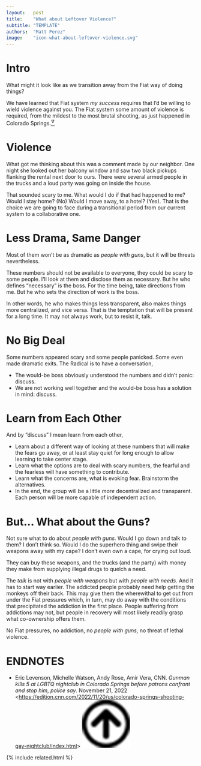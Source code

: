 ```yaml
---
layout:   post
title:    "What about Leftover Violence?"
subtitle: "TEMPLATE"
authors:  "Matt Perez"
image:    "icon-what-about-leftover-violence.svg"
---
```


<div style="display:none;">
 <p>What might it look like as we transition away from the <span class="_paradigm">Fiat</span> way of doing things? Will violence keep us from moving through to <span class="_paradigm">Radical</span>?</p>
</div>

<h1>Intro</h1>
 <p>What might it look like as we transition away from the <span class="_paradigm">Fiat</span> way of doing things?</p>
 <p>We have learned that <span class="_paradigm">Fiat</span> system <em>my success</em> requires that I&rsquo;d be willing to wield violence against you. The <span class="_paradigm">Fiat</span> system some amount of violence is required, from the mildest to the most brutal shooting, as just happened in Colorado Springs.<a href="#en01"><sup id="bm01">&hairsp;&nabla;&hairsp;</sup></a></p>

<h1>Violence</h1>
 <p>What got me thinking about this was a comment made by our neighbor. One night she looked out her balcony window and saw two black pickups flanking the rental next door to ours. There were several armed people in the trucks and a loud party was going on inside the house.</p>
 <p>That sounded scary to me. What would I do if that had happened to me? Would I stay home? (No) Would I move away, to a hotel? (Yes). That is the choice we are going to face during a transitional period from our current system to a collaborative one.</p>

<h1>Less Drama, Same Danger</h1>
 <p>Most of them won&rsquo;t be as dramatic as <em>people with guns</em>, but it will be threats nevertheless.</p>
 <p><span class="_quotespan">These numbers should not be available to everyone, they could be scary to some people. I&rsquo;ll look at them and disclose them as necessary.</span> But he who defines &ldquo;necessary&rdquo; is the boss. <span class="_quotespan">For the time being, take directions from me.</span> But he who sets the direction of work is the boss.</p>
 <p>In other words, he who makes things less transparent, also makes things more centralized, and vice versa. That is the temptation that will be present for a long time. It may not always work, but to resist it, talk.</p>

<h1>No Big Deal</h1>
 <p>Some numbers appeared scary and some people panicked. Some even made dramatic exits. The <span class="_paradigm">Radical</span> is to have a conversation,</p>
  <ul>
   <li>The would-be boss obviously understood the numbers and didn&rsquo;t panic: discuss.</li>
   <li>We are not working well together and the would-be boss has a solution in mind: discuss.</li>
  </ul>

<h1>Learn from Each Other</h1>
 <p>And by &ldquo;discuss&rdquo; I mean learn from each other,</p>
  <ul>
   <li>Learn about a different way of looking at these numbers that will make the fears go away, or at least stay quiet for long enough to allow learning to take center stage.</li>
   <li>Learn what the options are to deal with scary numbers, the fearful and the fearless will have something to contribute.</li>
   <li>Learn what the concerns are, what is evoking fear. Brainstorm the alternatives.</li>
   <li>In the end, the group will be a little <em>more</em> decentralized and transparent. Each person will be more capable of independent action.</li>
  </ul>

<h1>But&hellip; What about the Guns?</h1>
 <p>Not sure what to do about <em>people with guns.</em> Would I go down and talk to them?  I don&rsquo;t think so. Would I do the superhero thing and swipe their weapons away with my cape? I don&rsquo;t even own a cape, for crying out loud.</p>
 <p>They can buy these weapons, and the trucks (and the party) with money they make from supplying illegal drugs to quelch a need.</p>
 <p>The <em>talk</em> is not with <em>people with weapons</em> but with <em>people with needs.</em> And it has to start way earlier. The addicted people probably need help getting the monkeys off their back. This may give them the wherewithal to get out from under the <span class="_paradigm">Fiat</span> pressures which, in turn, may do away with the conditions that precipitated the addiction in the first place. People suffering from addictions may not, but people in recovery will most likely readily grasp what co-ownership offers them.</p>
 <p>No <span class="_paradigm">Fiat</span> pressures, no addiction, no <em>people with guns,</em> no threat of lethal violence.</p>

<h1 class="_section">ENDNOTES</h1>
 <ul>
  <li id="en01">
   <p class="_list-item">
    Eric Levenson, Michelle Watson, Andy Rose, Amir Vera, CNN.
    <em>Gunman kills 5 at LGBTQ nightclub in Colorado Springs before patrons confront and stop him, police say</em>.
    November 21, 2022
    &lt;<a href="https://edition.cnn.com/2022/11/20/us/colorado-springs-shooting-gay-nightclub/index.html">https://edition.cnn.com/2022/11/20/us/colorado-springs-shooting-gay-nightclub/index.html</a>&gt;
    <a class="_uparrow" href="#bm01"><img src="/assets/img/arrow-up-icon.png"></a>
   </p>
  </li>
 </ul>

{% include related.html %}
